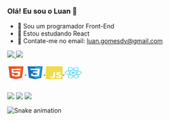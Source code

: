 ### Olá! Eu sou o Luan 👋

- 🔭 Sou um programador Front-End
- 🌱 Estou estudando React
- 📧 Contate-me no email: luan.gomesdv@gmail.com

<div>
  <a href="https://github.com/luanitachi">
  <img width="43%"  src="https://github-readme-stats.vercel.app/api?username=luanitachi&show_icons=true&theme=radical&include_all_commits=true&count_private=true"/>
  <img width="42%"  src="https://github-readme-stats.vercel.app/api/top-langs/?username=luanitachi&layout=compact&langs_count=7&theme=radical"/>
</div>
  <div style="display: inline_block"><br>
   <img align="center" alt="Luan-HTML" height="30" width="40" src="https://raw.githubusercontent.com/devicons/devicon/master/icons/html5/html5-original.svg">
  <img align="center" alt="Luan-CSS" height="30" width="40" src="https://raw.githubusercontent.com/devicons/devicon/master/icons/css3/css3-original.svg">
  <img align="center" alt="Luan-Js" height="30" width="40" src="https://raw.githubusercontent.com/devicons/devicon/master/icons/javascript/javascript-plain.svg">
  <img align="center" alt="Luan-React" height="30" width="40" src="https://raw.githubusercontent.com/devicons/devicon/master/icons/react/react-original.svg">
  <img align="right" alt="" height="150" style="border-radius:50px;" src="">
</div>

  ##
  
  <div>
    <a href="https://www.linkedin.com/in/luan-gomes-galvão/" target="_blank"><img src="https://img.shields.io/badge/-LinkedIn-%230077B5?style=for-the-badge&logo=linkedin&logoColor=white" target="_blank"></a>
    <a href = "mailto:luan.gomesdv@gmail.com"><img src="https://img.shields.io/badge/-Gmail-%23333?style=for-the-badge&logo=gmail&logoColor=white" target="_blank"></a>
  <a href="https://www.instagram.com/luan_gomes_g/" target="_blank"><img src="https://img.shields.io/badge/-Instagram-%23E4405F?style=for-the-badge&logo=instagram&logoColor=white" target="_blank"></a>
 
  </div>
  
  ![Snake animation](https://github.com/luanitachi/luanitachi/blob/output/github-contribution-grid-snake.svg)
  
  
    
    

